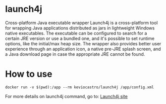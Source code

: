 # launch4j

Cross-platform Java executable wrapper
Launch4j is a cross-platform tool for wrapping Java applications distributed as jars in lightweight 
Windows native executables. The executable can be configured to search for a certain JRE version or use a bundled one, 
and it's possible to set runtime options, like the initial/max heap size. 
The wrapper also provides better user experience through an application icon, 
a native pre-JRE splash screen, and a Java download page in case the appropriate JRE cannot be found.

# How to use

```console
docker run -v $(pwd):/app --rm keviocastro/launch4j /app/config.xml
````

For more details on launch4j command, go to: [Launch4j site](http://launch4j.sourceforge.net/)
